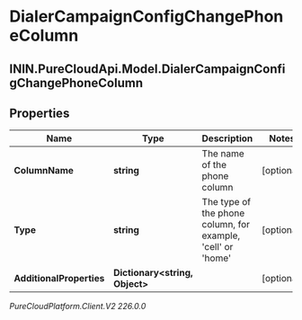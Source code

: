 # DialerCampaignConfigChangePhoneColumn

## ININ.PureCloudApi.Model.DialerCampaignConfigChangePhoneColumn

## Properties

|Name | Type | Description | Notes|
|------------ | ------------- | ------------- | -------------|
| **ColumnName** | **string** | The name of the phone column | [optional] |
| **Type** | **string** | The type of the phone column, for example, &#39;cell&#39; or &#39;home&#39; | [optional] |
| **AdditionalProperties** | **Dictionary&lt;string, Object&gt;** |  | [optional] |



_PureCloudPlatform.Client.V2 226.0.0_
